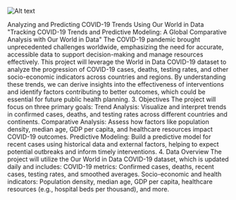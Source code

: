 ![Alt text](image_url_or_path)

Analyzing and Predicting COVID-19 Trends Using Our World in Data
"Tracking COVID-19 Trends and Predictive Modeling: A Global Comparative Analysis with Our World in Data"
The COVID-19 pandemic brought unprecedented challenges worldwide, emphasizing the need for accurate, accessible data to support decision-making and manage resources effectively. This project will leverage the World in Data COVID-19 dataset to analyze the progression of COVID-19 cases, deaths, testing rates, and other socio-economic indicators across countries and regions. By understanding these trends, we can derive insights into the effectiveness of interventions and identify factors contributing to better outcomes, which could be essential for future public health planning.
3. Objectives
The project will focus on three primary goals:
Trend Analysis: Visualize and interpret trends in confirmed cases, deaths, and testing rates across different countries and continents.
Comparative Analysis: Assess how factors like population density, median age, GDP per capita, and healthcare resources impact COVID-19 outcomes.
Predictive Modeling: Build a predictive model for recent cases using historical data and external factors, helping to expect potential outbreaks and inform timely interventions.
4. Data Overview
The project will utilize the Our World in Data COVID-19 dataset, which is updated daily and includes:
COVID-19 metrics: Confirmed cases, deaths, recent cases, testing rates, and smoothed averages.
Socio-economic and health indicators: Population density, median age, GDP per capita, healthcare resources (e.g., hospital beds per thousand), and more.

